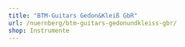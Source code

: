 ```yaml
---
title: "BTM-Guitars Gedon&Kleiß GbR"
url: /nuernberg/btm-guitars-gedonundkleiss-gbr/
shop: Instrumente
---
```

